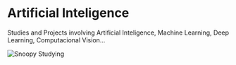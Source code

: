 # Artificial Inteligence
Studies and Projects involving Artificial Inteligence, Machine Learning, Deep Learning, Computacional Vision...

![Snoopy Studying](https://github.com/amandaarruda/Artificial-Inteligence/assets/66084295/944cf54c-2450-4860-9259-4275e90203bc)

